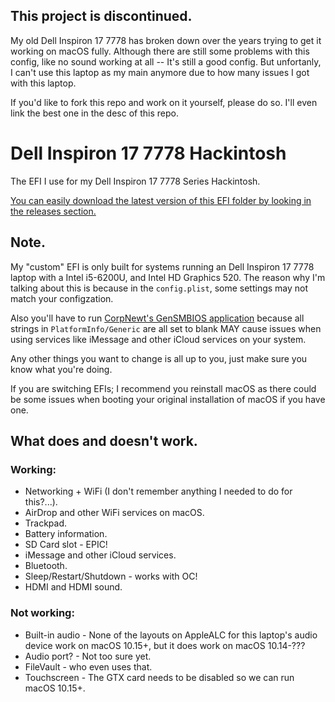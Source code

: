 ## This project is discontinued.
My old Dell Inspiron 17 7778 has broken down over the years trying to get it working on macOS fully. Although there are still some problems with this config, like no sound working at all -- It's still a good config. But unfortanly, I can't use this laptop as my main anymore due to how many issues I got with this laptop.

If you'd like to fork this repo and work on it yourself, please do so. I'll even link the best one in the desc of this repo.

# Dell Inspiron 17 7778 Hackintosh
The EFI I use for my Dell Inspiron 17 7778 Series Hackintosh.

[You can easily download the latest version of this EFI folder by looking in the releases section.](https://github.com/ktg5/Inspiron-7778-Hackintosh-OC/releases)

## Note.
My "custom" EFI is only built for systems running an Dell Inspiron 17 7778 laptop with a Intel i5-6200U, and Intel HD Graphics 520. The reason why I'm talking about this is because in the `config.plist`, some settings may not match your configzation.

Also you'll have to run [CorpNewt's GenSMBIOS application](https://github.com/corpnewt/GenSMBIOS) because all strings in `PlatformInfo/Generic` are all set to blank MAY cause issues when using services like iMessage and other iCloud services on your system.

Any other things you want to change is all up to you, just make sure you know what you're doing.

If you are switching EFIs; I recommend you reinstall macOS as there could be some issues when booting your original installation of macOS if you have one.

## What does and doesn't work.
### Working:
* Networking + WiFi (I don't remember anything I needed to do for this?...).
* AirDrop and other WiFi services on macOS.
* Trackpad.
* Battery information.
* SD Card slot - EPIC!
* iMessage and other iCloud services.
* Bluetooth.
* Sleep/Restart/Shutdown - works with OC!
* HDMI and HDMI sound.
### Not working:
* Built-in audio - None of the layouts on AppleALC for this laptop's audio device work on macOS 10.15+, but it does work on macOS 10.14-???
* Audio port? - Not too sure yet.
* FileVault - who even uses that.
* Touchscreen - The GTX card needs to be disabled so we can run macOS 10.15+.
